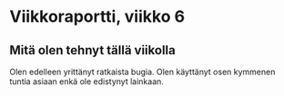 # Viikkoraportti, viikko 6
## Mitä olen tehnyt tällä viikolla
Olen edelleen yrittänyt ratkaista bugia. Olen käyttänyt osen kymmenen tuntia asiaan enkä ole edistynyt lainkaan.